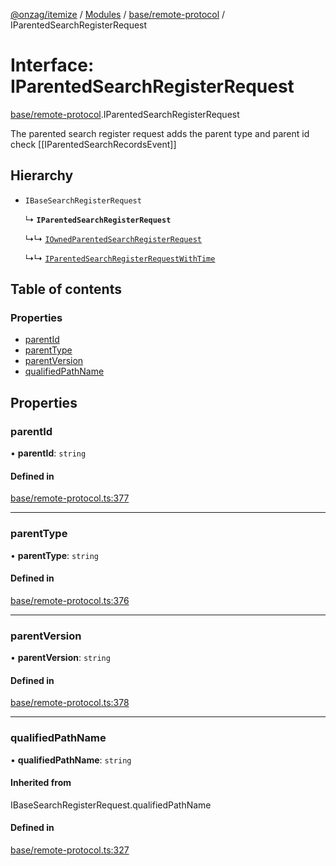 [@onzag/itemize](../README.md) / [Modules](../modules.md) / [base/remote-protocol](../modules/base_remote_protocol.md) / IParentedSearchRegisterRequest

# Interface: IParentedSearchRegisterRequest

[base/remote-protocol](../modules/base_remote_protocol.md).IParentedSearchRegisterRequest

The parented search register request adds the parent type and parent id
check [[IParentedSearchRecordsEvent]]

## Hierarchy

- `IBaseSearchRegisterRequest`

  ↳ **`IParentedSearchRegisterRequest`**

  ↳↳ [`IOwnedParentedSearchRegisterRequest`](base_remote_protocol.IOwnedParentedSearchRegisterRequest.md)

  ↳↳ [`IParentedSearchRegisterRequestWithTime`](client_internal_testing.IParentedSearchRegisterRequestWithTime.md)

## Table of contents

### Properties

- [parentId](base_remote_protocol.IParentedSearchRegisterRequest.md#parentid)
- [parentType](base_remote_protocol.IParentedSearchRegisterRequest.md#parenttype)
- [parentVersion](base_remote_protocol.IParentedSearchRegisterRequest.md#parentversion)
- [qualifiedPathName](base_remote_protocol.IParentedSearchRegisterRequest.md#qualifiedpathname)

## Properties

### parentId

• **parentId**: `string`

#### Defined in

[base/remote-protocol.ts:377](https://github.com/onzag/itemize/blob/59702dd5/base/remote-protocol.ts#L377)

___

### parentType

• **parentType**: `string`

#### Defined in

[base/remote-protocol.ts:376](https://github.com/onzag/itemize/blob/59702dd5/base/remote-protocol.ts#L376)

___

### parentVersion

• **parentVersion**: `string`

#### Defined in

[base/remote-protocol.ts:378](https://github.com/onzag/itemize/blob/59702dd5/base/remote-protocol.ts#L378)

___

### qualifiedPathName

• **qualifiedPathName**: `string`

#### Inherited from

IBaseSearchRegisterRequest.qualifiedPathName

#### Defined in

[base/remote-protocol.ts:327](https://github.com/onzag/itemize/blob/59702dd5/base/remote-protocol.ts#L327)
